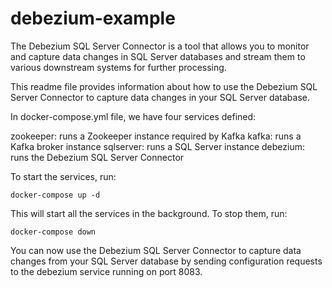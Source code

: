 # debezium-example
The Debezium SQL Server Connector is a tool that allows you to monitor and capture data changes in SQL Server databases and stream them to various downstream systems for further processing.

This readme file provides information about how to use the Debezium SQL Server Connector to capture data changes in your SQL Server database.

In docker-compose.yml file, we have four services defined:

zookeeper: runs a Zookeeper instance required by Kafka
kafka: runs a Kafka broker instance
sqlserver: runs a SQL Server instance
debezium: runs the Debezium SQL Server Connector

To start the services, run:

```
docker-compose up -d
```

This will start all the services in the background. To stop them, run:

```
docker-compose down
```

You can now use the Debezium SQL Server Connector to capture data changes from your SQL Server database by sending configuration requests to the debezium service running on port 8083.
